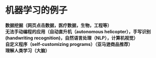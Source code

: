 # 机器学习的例子
**数据挖掘（网页点击数据，医疗数据，生物，工程等）**  
**无法手动编程的应用（自动直升机（autonomous helicopter），手写识别(handwriting recognition)，自然语言处理（NLP），计算机视觉）**  
**自定义程序（self-customizing programs）（亚马逊商品推荐）**  
**理解人类学习（大脑）**  
